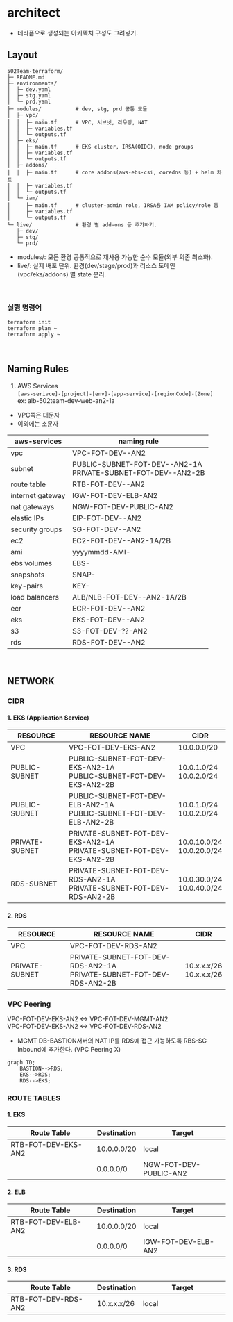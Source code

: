 # architect  
- 테라폼으로 생성되는 아키텍처 구성도 그려넣기.

## Layout
```
502Team-terraform/
├─ README.md
├─ environments/
│  ├─ dev.yaml
│  ├─ stg.yaml
│  └─ prd.yaml
├─ modules/           # dev, stg, prd 공통 모듈
│  ├─ vpc/
│  │  ├─ main.tf      # VPC, 서브넷, 라우팅, NAT
│  │  ├─ variables.tf
│  │  └─ outputs.tf
│  ├─ eks/
│  │  ├─ main.tf      # EKS cluster, IRSA(OIDC), node groups
│  │  ├─ variables.tf
│  │  └─ outputs.tf
│  ├─ addons/
│  │  ├─ main.tf      # core addons(aws-ebs-csi, coredns 등) + helm 차트
│  │  ├─ variables.tf
│  │  └─ outputs.tf
│  └─ iam/
│     ├─ main.tf      # cluster-admin role, IRSA용 IAM policy/role 등
│     ├─ variables.tf
│     └─ outputs.tf
└─ live/              # 환경 별 add-ons 등 추가하기.
   ├─ dev/
   ├─ stg/
   └─ prd/  
```
- modules/: 모든 환경 공통적으로 재사용 가능한 순수 모듈(외부 의존 최소화).  
- live/: 실제 배포 단위. 환경(dev/stage/prod)과 리소스 도메인(vpc/eks/addons) 별 state 분리.  
<br>

### 실행 명령어
```
terraform init
terraform plan ~
terraform apply ~
```
<br>

## Naming Rules
1. AWS Services  
`[aws-serivce]-[project]-[env]-[app-service]-[regionCode]-[Zone]`  
ex: alb-502team-dev-web-an2-1a  
- VPC쪽은 대문자  
- 이외에는 소문자  

| aws-services       | naming rule  |
| ------------------ | ------------ |
| vpc                | VPC-FOT-DEV-<SERVICE>-AN2 | 
| subnet             | PUBLIC-SUBNET-FOT-DEV-<SERVICE-NAME>-AN2-1A <br> PRIVATE-SUBNET-FOT-DEV-<SERVICE-NAME>-AN2-2B |
| route table        | RTB-FOT-DEV-<SERVICE-NAME>-AN2 |
| internet gateway   | IGW-FOT-DEV-ELB-AN2 |
| nat gateways       | NGW-FOT-DEV-PUBLIC-AN2 |
| elastic IPs        | EIP-FOT-DEV-<SERVICE-NAME>-AN2 | 
| security groups    | SG-FOT-DEV-<SERVICE-NAME>-AN2 | 
| ec2                | EC2-FOT-DEV-<SERVICE-NAME>-AN2-1A/2B |
| ami                | yyyymmdd-AMI-<EC2-NAME> |
| ebs volumes        | EBS-<EC2-NAME> |
| snapshots          | SNAP-<EC2-NAME> | 
| key-pairs          | KEY-<EC2-SERVICE-NAME> |
| load balancers     | ALB/NLB-FOT-DEV-<SERVICE-NAME>-AN2-1A/2B |
| ecr                | ECR-FOT-DEV-<SERVICE-NAME>-AN2 |
| eks                | EKS-FOT-DEV-<CLUSTER-NAME>-AN2 |
| s3                 | S3-FOT-DEV-??-AN2 |
| rds                | RDS-FOT-DEV-<SERVICE-NAME>-AN2 |
<br>

## NETWORK
### CIDR  
#### 1. EKS (Application Service)  
| RESOURCE      | RESOURCE NAME                                                                | CIDR                           |
| ------------- | ---------------------------------------------------------------------------- | ------------------------------ |
| VPC           | VPC-FOT-DEV-EKS-AN2                                                          | 10.0.0.0/20                    |
| PUBLIC-SUBNET | PUBLIC-SUBNET-FOT-DEV-EKS-AN2-1A <br> PUBLIC-SUBNET-FOT-DEV-EKS-AN2-2B       | 10.0.1.0/24 <br> 10.0.2.0/24   |
| PUBLIC-SUBNET | PUBLIC-SUBNET-FOT-DEV-ELB-AN2-1A <br> PUBLIC-SUBNET-FOT-DEV-ELB-AN2-2B       | 10.0.1.0/24 <br> 10.0.2.0/24   |
| PRIVATE-SUBNET| PRIVATE-SUBNET-FOT-DEV-EKS-AN2-1A <br> PRIVATE-SUBNET-FOT-DEV-EKS-AN2-2B     | 10.0.10.0/24 <br> 10.0.20.0/24 |
| RDS-SUBNET    | PRIVATE-SUBNET-FOT-DEV-RDS-AN2-1A <br> PRIVATE-SUBNET-FOT-DEV-RDS-AN2-2B     | 10.0.30.0/24 <br> 10.0.40.0/24 |

#### 2. RDS  
| RESOURCE      | RESOURCE NAME                                                                | CIDR                           |
| ------------- | ---------------------------------------------------------------------------- | ------------------------------ |
| VPC           | VPC-FOT-DEV-RDS-AN2                                                          |                                |
| PRIVATE-SUBNET| PRIVATE-SUBNET-FOT-DEV-RDS-AN2-1A <br> PRIVATE-SUBNET-FOT-DEV-RDS-AN2-2B     | 10.x.x.x/26 <br> 10.x.x.x/26   |


### VPC Peering  
VPC-FOT-DEV-EKS-AN2 <-> VPC-FOT-DEV-MGMT-AN2  
VPC-FOT-DEV-EKS-AN2 <-> VPC-FOT-DEV-RDS-AN2  
- MGMT DB-BASTION서버의 NAT IP를 RDS에 접근 가능하도록 RBS-SG Inbound에 추가한다. (VPC Peering X)  

```mermaid
graph TD;
    BASTION-->RDS;
    EKS-->RDS;
    RDS-->EKS;
```

### ROUTE TABLES
<!-- #### 1. EKS  
| Route Table         | Destination | Target                 |
| ------------------- | ----------- | ---------------------- |
| RTB-FOT-DEV-EKS-AN2 | 10.0.0.0/20 | local                  |
|                     | 0.0.0.0/0   | NGW-FOT-DEV-PUBLIC-AN2 |

#### 2. ELB  
| Route Table         | Destination | Target              |
| ------------------- | ----------- | ------------------- |
| RTB-FOT-DEV-ELB-AN2 | 10.0.0.0/20 | local               |
|                     | 0.0.0.0/0   | IGW-FOT-DEV-ELB-AN2 |

#### 3. RDS  
| Route Table         | Destination | Target              |
| ------------------- | ----------- | ------------------- |
| RTB-FOT-DEV-RDS-AN2 | 10.x.x.x/26 | local               | -->

<!-- 1) EKS -->
#### 1. EKS 
<table style="table-layout:fixed; width:100%;">
  <thead>
    <tr>
      <th style="width:40%;">Route Table</th>
      <th style="width:20%;">Destination</th>
      <th style="width:40%;">Target</th>
    </tr>
  </thead>
  <tbody>
    <tr>
      <td style="word-break:break-word;">RTB-FOT-DEV-EKS-AN2</td>
      <td>10.0.0.0/20</td>
      <td>local</td>
    </tr>
    <tr>
      <td></td>
      <td>0.0.0.0/0</td>
      <td style="word-break:break-word;">NGW-FOT-DEV-PUBLIC-AN2</td>
    </tr>
  </tbody>
</table>

<!-- 2) ELB -->
#### 2. ELB 
<table style="table-layout:fixed; width:100%; margin-top:8px;">
  <thead>
    <tr>
      <th style="width:40%;">Route Table</th>
      <th style="width:20%;">Destination</th>
      <th style="width:40%;">Target</th>
    </tr>
  </thead>
  <tbody>
    <tr>
      <td>RTB-FOT-DEV-ELB-AN2</td>
      <td>10.0.0.0/20</td>
      <td>local</td>
    </tr>
    <tr>
      <td></td>
      <td>0.0.0.0/0</td>
      <td>IGW-FOT-DEV-ELB-AN2</td>
    </tr>
  </tbody>
</table>

<!-- 3) RDS -->
#### 3. RDS
<table style="table-layout:fixed; width:100%; margin-top:8px;">
  <thead>
    <tr>
      <th style="width:40%;">Route Table</th>
      <th style="width:20%;">Destination</th>
      <th style="width:40%;">Target</th>
    </tr>
  </thead>
  <tbody>
    <tr>
      <td>RTB-FOT-DEV-RDS-AN2</td>
      <td>10.x.x.x/26</td>
      <td>local</td>
    </tr>
  </tbody>
</table>
